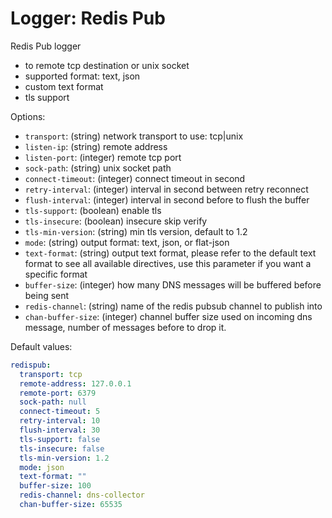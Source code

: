 
# Logger: Redis Pub

Redis Pub logger

* to remote tcp destination or unix socket
* supported format: text, json
* custom text format
* tls support

Options:

* `transport`: (string) network transport to use: tcp|unix
* `listen-ip`: (string) remote address
* `listen-port`: (integer) remote tcp port
* `sock-path`: (string) unix socket path
* `connect-timeout`: (integer) connect timeout in second
* `retry-interval`: (integer) interval in second between retry reconnect
* `flush-interval`: (integer) interval in second before to flush the buffer
* `tls-support`: (boolean) enable tls
* `tls-insecure`: (boolean) insecure skip verify
* `tls-min-version`: (string) min tls version, default to 1.2
* `mode`: (string)  output format: text, json, or flat-json
* `text-format`: (string) output text format, please refer to the default text format to see all available directives, use this parameter if you want a specific format
* `buffer-size`: (integer) how many DNS messages will be buffered before being sent
* `redis-channel`: (string) name of the redis pubsub channel to publish into
* `chan-buffer-size`: (integer) channel buffer size used on incoming dns message, number of messages before to drop it.

Default values:

```yaml
redispub:
  transport: tcp
  remote-address: 127.0.0.1
  remote-port: 6379
  sock-path: null
  connect-timeout: 5
  retry-interval: 10
  flush-interval: 30
  tls-support: false
  tls-insecure: false
  tls-min-version: 1.2
  mode: json
  text-format: ""
  buffer-size: 100
  redis-channel: dns-collector
  chan-buffer-size: 65535
```
